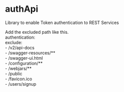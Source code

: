 # authApi
Library to enable Token authentication to REST Services

Add the excluded path like this.  
authentication:  
  exclude:  
      - /v2/api-docs  
      - /swagger-resources/**  
      - /swagger-ui.html  
      - /configuration/**  
      - /webjars/**  
      - /public  
      - /favicon.ico  
      - /users/signup  
